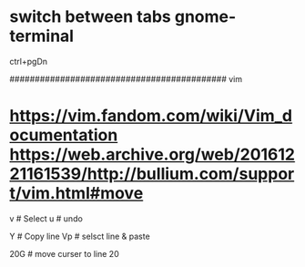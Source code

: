 # switch between tabs gnome-terminal
ctrl+pgDn


###########################################
vim

https://vim.fandom.com/wiki/Vim_documentation
https://web.archive.org/web/20161221161539/http://bullium.com/support/vim.html#move
===========================================
v	# Select
u	# undo

Y	# Copy line
Vp	# selsct line & paste

20G	# move curser to line 20





